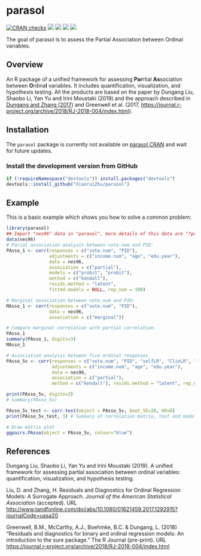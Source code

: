 # parasol

<!-- badges: start -->

[![CRAN checks](https://cranchecks.info/badges/summary/parasol)](https://cran.r-project.org/web/checks/check_results_parasol.html)
[![](http://cranlogs.r-pkg.org/badges/grand-total/parasol?color=blue)](https://cran.r-project.org/package=parasol)
[![](http://cranlogs.r-pkg.org/badges/last-month/parasol?color=green)](https://cran.r-project.org/package=parasol)
[![](http://cranlogs.r-pkg.org/badges/last-week/parasol?color=yellow)](https://cran.r-project.org/package=parasol)
[![](https://travis-ci.org/XiaoruiZhu/parasol.svg?branch=master)](https://travis-ci.org/XiaoruiZhu/parasol)

<!-- badges: end -->

The goal of parasol is to assess the Partial Association between Ordinal variables.

Overview
--------

An R package of a unified framework for assessing **Par**rtial **As**sociation between **O**rdina**l** variables. It includes quantification, visualization, and hypothesis testing. All the products are based on the paper by Dungang Liu, Shaobo Li, Yan Yu and Irini Moustaki (2019) and the approach described in [Dungang and Zhang
(2017)](http://www.tandfonline.com/doi/abs/10.1080/01621459.2017.1292915?journalCode=uasa20) and Greenwell et al. (2017, <https://journal.r-project.org/archive/2018/RJ-2018-004/index.html>).

## Installation

The `parasol` package is currently not available on [parasol CRAN]() and wait for future updates.

### Install the development version from GitHub

``` r
if (!requireNamespace("devtools")) install.packages("devtools")
devtools::install_github("XiaoruiZhu/parasol")
```

## Example

This is a basic example which shows you how to solve a common problem:

``` r
library(parasol)
## Import "nes96" data in "parasol", more details of this data are "?parasol::nes96"
data(nes96)
# Parial association analysis between vote.num and PID:
PAsso_1 <- corr(responses = c("vote.num", "PID"),
                adjustments = c("income.num", "age", "edu.year"),
                data = nes96,
                association = c("partial"),
                models = c("probit", "probit"),
                method = c("kendall"),
                resids.method = "latent",
                fitted.models = NULL, rep_num = 100)

# Marginal association between vote.num and PID:
MAsso_1 <- corr(responses = c("vote.num", "PID"),
                data = nes96,
                association = c("marginal"))

# Compare marginal correlation with partial correlation.
PAsso_1
summary(PAsso_1, digits=3)
MAsso_1

# Association analysis between five ordinal responses
PAsso_5v <- corr(responses = c("vote.num", "PID", "selfLR", "ClinLR", "DoleLR"),
                 adjustments = c("income.num", "age", "edu.year"),
                 data = nes96,
                 association = c("partial"),
                 method = c("kendall"), resids.method = "latent", rep_num=30)

print(PAsso_5v, digits=2)
# summary(PAsso_5v) 

PAsso_5v_test <- corr.test(object = PAsso_5v, boot_SE=20, H0=0)
print(PAsso_5v_test, 3) # Summary of correlation matrix, test and models.  

# Draw matrix plot
ggpairs.PAsso(object = PAsso_5v, colour="blue")

```

References
----------

Dungang Liu, Shaobo Li, Yan Yu and Irini Moustaki (2019). A unified framework for assessing partial association between ordinal variables: quantification, visualization, and hypothesis testing.

Liu, D. and Zhang, H. Residuals and Diagnostics for Ordinal Regression
Models: A Surrogate Approach. *Journal of the American Statistical
Association* (accepted). URL
<http://www.tandfonline.com/doi/abs/10.1080/01621459.2017.1292915?journalCode=uasa20>

Greenwell, B.M., McCarthy, A.J., Boehmke, B.C. & Dungang, L. (2018)
“Residuals and diagnostics for binary and ordinal regression models: An
introduction to the sure package.” The R Journal (pre-print). URL
<https://journal.r-project.org/archive/2018/RJ-2018-004/index.html>

